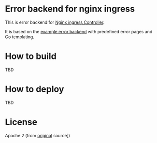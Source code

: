 # Error backend for nginx ingress

This is error backend for [Nginx ingress Controller][the-ingress].

It is based on the [example error backend][original] with predefined error pages and Go templating.

# How to build

TBD

# How to deploy

TBD

# License

Apache 2 (from [original][original] source])

[the-ingress]: https://kubernetes.github.io/ingress-nginx/
[custom-errors]: https://kubernetes.github.io/ingress-nginx/user-guide/custom-errors/
[original]: https://github.com/kubernetes/ingress-nginx/tree/master/images/custom-error-pages
